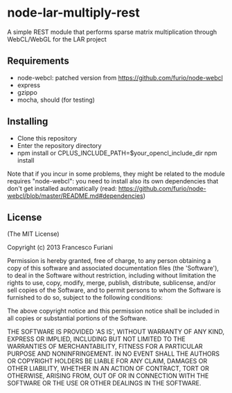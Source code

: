 node-lar-multiply-rest
======================

A simple REST module that performs sparse matrix multiplication through WebCL/WebGL for the LAR project

## Requirements

* node-webcl: patched version from https://github.com/furio/node-webcl
* express
* gzippo
* mocha, should (for testing)

## Installing

* Clone this repository
* Enter the repository directory
* npm install or CPLUS_INCLUDE_PATH=$your_opencl_include_dir npm install

Note that if you incur in some problems, they might be related to the module requires "node-webcl":
you need to install also its own dependencies that don't get installed automatically (read: https://github.com/furio/node-webcl/blob/master/README.md#dependencies)

## License

(The MIT License)

Copyright (c) 2013 Francesco Furiani

Permission is hereby granted, free of charge, to any person obtaining a copy of this software and associated documentation files (the 'Software'), to deal in the Software without restriction, including without limitation the rights to use, copy, modify, merge, publish, distribute, sublicense, and/or sell copies of the Software, and to permit persons to whom the Software is furnished to do so, subject to the following conditions:

The above copyright notice and this permission notice shall be included in all copies or substantial portions of the Software.

THE SOFTWARE IS PROVIDED 'AS IS', WITHOUT WARRANTY OF ANY KIND, EXPRESS OR IMPLIED, INCLUDING BUT NOT LIMITED TO THE WARRANTIES OF MERCHANTABILITY, FITNESS FOR A PARTICULAR PURPOSE AND NONINFRINGEMENT. IN NO EVENT SHALL THE AUTHORS OR COPYRIGHT HOLDERS BE LIABLE FOR ANY CLAIM, DAMAGES OR OTHER LIABILITY, WHETHER IN AN ACTION OF CONTRACT, TORT OR OTHERWISE, ARISING FROM, OUT OF OR IN CONNECTION WITH THE SOFTWARE OR THE USE OR OTHER DEALINGS IN THE SOFTWARE.
